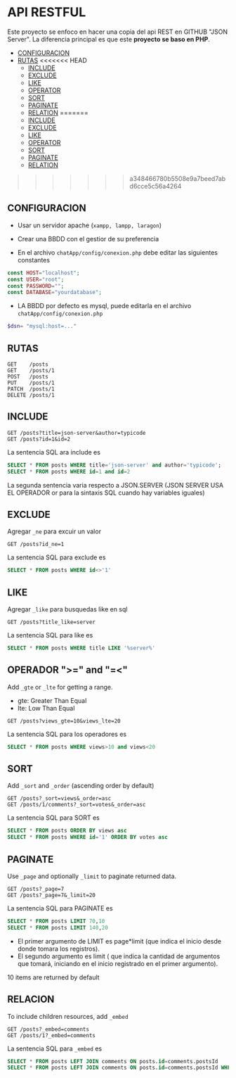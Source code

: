 
# API RESTFUL
Este proyecto se enfoco en hacer una copia del api REST en GITHUB "JSON Server".
La diferencia principal es que este **proyecto se baso en PHP**.

* <a href="configuracion">CONFIGURACION</a>
* <a href="rutas">RUTAS</a>
<<<<<<< HEAD
    * <a href="/include">INCLUDE</a>
    * <a href="/exclude">EXCLUDE</a>
    * <a href="#like">LIKE</a>
    * <a href="#operator">OPERATOR</a>
    * <a href="sort">SORT</a>
    * <a href="paginate">PAGINATE</a>
    * <a href="relation">RELATION</a>
=======
    * <a href="include">INCLUDE</a>
    * <a href="include">EXCLUDE</a>
    * <a href="include">LIKE</a>
    * <a href="include">OPERATOR</a>
    * <a href="include">SORT</a>
    * <a href="include">PAGINATE</a>
    * <a href="include">RELATION</a>
>>>>>>> a348466780b5508e9a7beed7abd6cce5c56a4264

## <span id="configuracion">CONFIGURACION</span>
* Usar un servidor apache (`xampp, lampp, laragon`)
* Crear una BBDD con el gestior de su preferencia

* En el archivo `chatApp/config/conexion.php` debe editar las siguientes constantes
```php
const HOST="localhost";
const USER="root";
const PASSWORD="";
const DATABASE="yourdatabase";
```
* LA BBDD por defecto es mysql, puede editarla en el archivo `chatApp/config/conexion.php`
```php 
$dsn= "mysql:host=..."
```
## <span id="rutas">RUTAS</span>
```
GET    /posts
GET    /posts/1
POST   /posts
PUT    /posts/1
PATCH  /posts/1
DELETE /posts/1
```
## <span id="include">INCLUDE</span>
```
GET /posts?title=json-server&author=typicode
GET /posts?id=1&id=2
```
La sentencia SQL ara include es
```sql
SELECT * FROM posts WHERE title='json-server' and author='typicode';
SELECT * FROM posts WHERE id=1 and id=2
```
La segunda sentencia varia respecto a JSON.SERVER (JSON SERVER USA EL OPERADOR or para la sintaxis SQL cuando hay variables iguales)
## <span id="exclude">EXCLUDE</span>
Agregar `_ne` para excuir un valor
```
GET /posts?id_ne=1
```
La sentencia SQL para exclude es
```sql
SELECT * FROM posts WHERE id<>'1'
```
## <span id="like">LIKE</span>
Agregar `_like` para busquedas like en sql
```
GET /posts?title_like=server
```
La sentencia SQL para like es
```sql
SELECT * FROM posts WHERE title LIKE '%server%'
```

## <span id="operator">OPERADOR ">=" and "=<"</span>
Add `_gte` or `_lte` for getting a range.
* gte: Greater Than Equal
* lte: Low Than Equal

```
GET /posts?views_gte=10&views_lte=20
```
La sentencia SQL para los operadores es
```sql
SELECT * FROM posts WHERE views>10 and views<20
```


## <span id="sort">SORT</span>
Add `_sort` and `_order` (ascending order by default)
```
GET /posts?_sort=views&_order=asc
GET /posts/1/comments?_sort=votes&_order=asc
```
La sentencia SQL para SORT es
```sql
SELECT * FROM posts ORDER BY views asc
SELECT * FROM posts WHERE id='1' ORDER BY votes asc
```

## <span id="paginate">PAGINATE</span>
Use `_page` and optionally `_limit` to paginate returned data.

```
GET /posts?_page=7
GET /posts?_page=7&_limit=20
```
La sentencia SQL para PAGINATE es
```sql
SELECT * FROM posts LIMIT 70,10
SELECT * FROM posts LIMIT 140,20
```
* El primer argumento de LIMIT es page*limit (que indica el inicio desde donde tomara los registros).
* El segundo argumento es limit ( que indica la cantidad de argumentos que tomará, iniciando en el inicio registrado en el primer argumento).

10 items are returned by default

## <span id="relation">RELACION</span>
To include children resources, add `_embed`
```
GET /posts?_embed=comments
GET /posts/1?_embed=comments
```
La sentencia SQL para `_embed` es
```sql
SELECT * FROM posts LEFT JOIN comments ON posts.id=comments.postsId
SELECT * FROM posts LEFT JOIN comments ON posts.id=comments.postsId WHERE posts.id='1'
```
